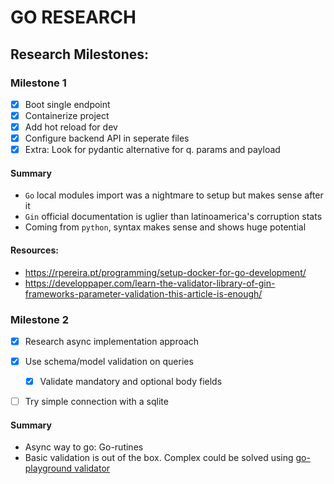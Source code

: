 # GO RESEARCH

## Research Milestones:

### Milestone 1
* [x] Boot single endpoint
* [x] Containerize project
* [x] Add hot reload for dev
* [x] Configure backend API in seperate files
* [x] Extra: Look for pydantic alternative for q. params and payload

#### Summary
* `Go` local modules import was a nightmare to setup but makes sense after it
* `Gin` official documentation is uglier than latinoamerica's corruption stats
* Coming from `python`, syntax makes sense and shows huge potential

#### Resources:
* https://rpereira.pt/programming/setup-docker-for-go-development/
* https://developpaper.com/learn-the-validator-library-of-gin-frameworks-parameter-validation-this-article-is-enough/

### Milestone 2
* [x] Research async implementation approach
* [x] Use schema/model validation on queries
  * [x] Validate mandatory and optional body fields
* [ ] Try simple connection with a sqlite


#### Summary
* Async way to go: Go-rutines
* Basic validation is out of the box. Complex could be solved using [go-playground validator](https://github.com/go-playground/validator)
